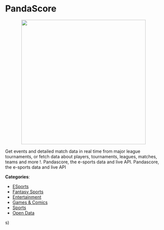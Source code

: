 # PandaScore
<p align="center">
    <img width="400" src="https://raw.githubusercontent.com/apis-list/apis-list/apis/pandascore/logo_256x256.png" />
</p>

Get events and detailed match data in real time from major league tournaments, or fetch data about players, tournaments, leagues, matches, teams and more !.  Pandascore, the e-sports data and live API. Pandascore, the e-sports data and live API



**Categories**:
- [ESports](https://github.com/apis-list/apis-list#esports)
- [Fantasy Sports](https://github.com/apis-list/apis-list#fantasy-sports)
- [Entertainment](https://github.com/apis-list/apis-list#entertainment)
- [Games & Comics](https://github.com/apis-list/apis-list#games-and-comics)
- [Sports](https://github.com/apis-list/apis-list#sports)
- [Open Data](https://github.com/apis-list/apis-list#open-data)



s)



